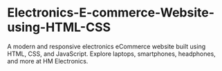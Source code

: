 # Electronics-E-commerce-Website-using-HTML-CSS
A modern and responsive electronics eCommerce website built using HTML, CSS, and JavaScript. Explore laptops, smartphones, headphones, and more at HM Electronics.
